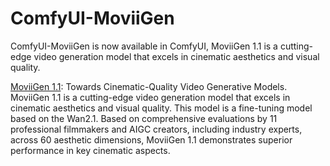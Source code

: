 # ComfyUI-MoviiGen

ComfyUI-MoviiGen is now available in ComfyUI, MoviiGen 1.1 is a cutting-edge video generation model that excels in cinematic aesthetics and visual quality.

[MoviiGen 1.1](https://github.com/ZulutionAI/MoviiGen1.1): Towards Cinematic-Quality Video Generative Models. MoviiGen 1.1 is a cutting-edge video generation model that excels in cinematic aesthetics and visual quality. This model is a fine-tuning model based on the Wan2.1. Based on comprehensive evaluations by 11 professional filmmakers and AIGC creators, including industry experts, across 60 aesthetic dimensions, MoviiGen 1.1 demonstrates superior performance in key cinematic aspects.


